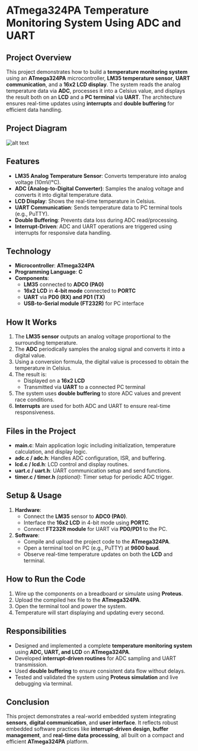 # **ATmega324PA Temperature Monitoring System Using ADC and UART**

## **Project Overview**
This project demonstrates how to build a **temperature monitoring system** using an **ATmega324PA** microcontroller, **LM35 temperature sensor**, **UART communication**, and a **16x2 LCD display**. The system reads the analog temperature data via **ADC**, processes it into a Celsius value, and displays the result both on an **LCD** and a **PC terminal** via **UART**. The architecture ensures real-time updates using **interrupts** and **double buffering** for efficient data handling.

## **Project Diagram**
![alt text](diagram.png)

## **Features**
- **LM35 Analog Temperature Sensor**: Converts temperature into analog voltage (10mV/°C).
- **ADC (Analog-to-Digital Converter)**: Samples the analog voltage and converts it into digital temperature data.
- **LCD Display**: Shows the real-time temperature in Celsius.
- **UART Communication**: Sends temperature data to PC terminal tools (e.g., PuTTY).
- **Double Buffering**: Prevents data loss during ADC read/processing.
- **Interrupt-Driven**: ADC and UART operations are triggered using interrupts for responsive data handling.

## **Technology**
- **Microcontroller**: **ATmega324PA**
- **Programming Language**: **C**
- **Components**:
  - **LM35** connected to **ADC0 (PA0)**
  - **16x2 LCD** in **4-bit mode** connected to **PORTC**
  - **UART** via **PD0 (RX) and PD1 (TX)**
  - **USB-to-Serial module (FT232R)** for PC interface

## **How It Works**
1. The **LM35 sensor** outputs an analog voltage proportional to the surrounding temperature.
2. The **ADC** periodically samples the analog signal and converts it into a digital value.
3. Using a conversion formula, the digital value is processed to obtain the temperature in Celsius.
4. The result is:
   - Displayed on a **16x2 LCD**
   - Transmitted via **UART** to a connected PC terminal
5. The system uses **double buffering** to store ADC values and prevent race conditions.
6. **Interrupts** are used for both ADC and UART to ensure real-time responsiveness.

## **Files in the Project**
- **main.c**: Main application logic including initialization, temperature calculation, and display logic.
- **adc.c / adc.h**: Handles ADC configuration, ISR, and buffering.
- **lcd.c / lcd.h**: LCD control and display routines.
- **uart.c / uart.h**: UART communication setup and send functions.
- **timer.c / timer.h** *(optional)*: Timer setup for periodic ADC trigger.

## **Setup & Usage**
1. **Hardware**:
   - Connect the **LM35** sensor to **ADC0 (PA0)**.
   - Interface the **16x2 LCD** in 4-bit mode using **PORTC**.
   - Connect **FT232R module** for UART via **PD0/PD1** to the PC.
2. **Software**:
   - Compile and upload the project code to the **ATmega324PA**.
   - Open a terminal tool on PC (e.g., PuTTY) at **9600 baud**.
   - Observe real-time temperature updates on both the **LCD** and terminal.

## **How to Run the Code**
1. Wire up the components on a breadboard or simulate using **Proteus**.
2. Upload the compiled hex file to the **ATmega324PA**.
3. Open the terminal tool and power the system.
4. Temperature will start displaying and updating every second.

## **Responsibilities**  
- Designed and implemented a complete **temperature monitoring system** using **ADC, UART, and LCD** on **ATmega324PA**.  
- Developed **interrupt-driven routines** for ADC sampling and UART transmission.  
- Used **double buffering** to ensure consistent data flow without delays.  
- Tested and validated the system using **Proteus simulation** and live debugging via terminal.

## **Conclusion**
This project demonstrates a real-world embedded system integrating **sensors**, **digital communication**, and **user interface**. It reflects robust embedded software practices like **interrupt-driven design**, **buffer management**, and **real-time data processing**, all built on a compact and efficient **ATmega324PA** platform.
